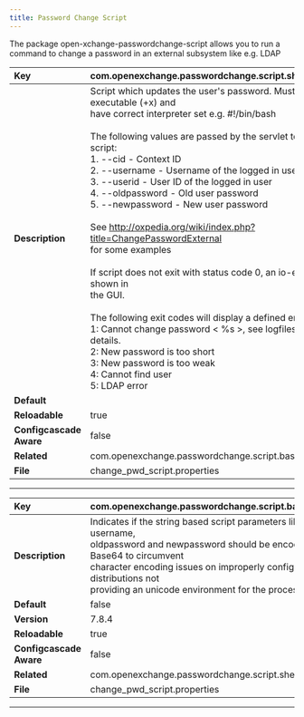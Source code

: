 ```yaml
---
title: Password Change Script
---
```


The package open-xchange-passwordchange-script allows you to run a command to
change a password in an external subsystem like e.g. LDAP


| __Key__ | com.openexchange.passwordchange.script.shellscript |
|:----------------|:--------|
| __Description__ | Script which updates the user's password. Must be executable (+x) and<br>have correct interpreter set e.g. #!/bin/bash<br><br>The following values are passed by the servlet to the script:<br>1. --cid - Context ID<br>2. --username - Username of the logged in user<br>3. --userid - User ID of the logged in user<br>4. --oldpassword - Old user password<br>5. --newpassword - New user password<br><br>See http://oxpedia.org/wiki/index.php?title=ChangePasswordExternal<br>for some examples<br><br>If script does not exit with status code 0, an io-error is shown in<br>the GUI.<br><br>The following exit codes will display a defined error:<br>1: Cannot change password < %s >, see logfiles for details.<br>2: New password is too short<br>3: New password is too weak<br>4: Cannot find user<br>5: LDAP error<br> |
| __Default__ |  |
| __Reloadable__ | true |
| __Configcascade Aware__ | false |
| __Related__ | com.openexchange.passwordchange.script.base64 |
| __File__ | change_pwd_script.properties |

---
| __Key__ | com.openexchange.passwordchange.script.base64 |
|:----------------|:--------|
| __Description__ | Indicates if the string based script parameters like username,<br>oldpassword and newpassword should be encoded as Base64 to circumvent<br>character encoding issues on improperly configured distributions not<br>providing an unicode environment for the process.<br> |
| __Default__ | false |
| __Version__ | 7.8.4 |
| __Reloadable__ | true |
| __Configcascade Aware__ | false |
| __Related__ | com.openexchange.passwordchange.script.shellscript |
| __File__ | change_pwd_script.properties |

---
